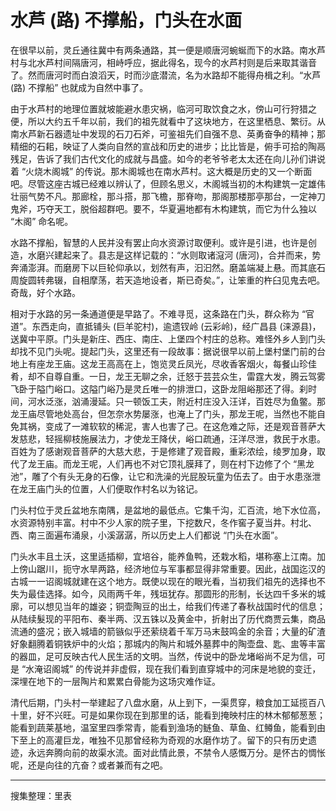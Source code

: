 # 水芦 (路) 不撑船，门头在水面
在很早以前，灵丘通往冀中有两条通路，其一便是顺唐河蜿蜒而下的水路。南水芦村与北水芦村间隔唐河，相峙呼应，据此得名，现今的水芦村则是后来取其谐音了。然而唐河时而白浪滔天，时而沙底潜流，名为水路却不能得舟楫之利。“水芦 (路) 不撑船” 也就成为自然中事了。

由于水芦村的地理位置就坡能避水患灾祸，临河可取饮食之水，傍山可行狩猎之便，所以大约五千年以前，我们的祖先就看中了这块地方，在这里栖息、繁衍。从南水芦新石器遗址中发现的石刀石斧，可鉴祖先们自强不息、英勇奋争的精神；那精细的石耜，映证了人类向自然的宣战和历史的进步；比比皆是，俯手可拾的陶鬲残足，告诉了我们古代文化的成就与昌盛。如今的老爷爷老太太还在向儿孙们讲说着 “火烧木阁城” 的传说。那木阁城也在南水芦村。这大概是历史的又一个断面吧。尽管这座古城已经难以辨认了，但顾名思义，木阁城当初的木构建筑一定雄伟壮丽气势不凡。那廊栓，那斗搭，那飞檐，那脊吻，那阁那楼那亭那台，一定神刀鬼斧，巧夺天工，脱俗超群吧。要不，华夏遍地都有木构建筑，而它为什么独以 “木阁” 命名呢。

水路不撑船，智慧的人民并没有罢止向水资源讨取便利。或许是引进，也许是创造，水磨兴建起来了。县志是这样记载的：“水则取诸滱河 (唐河)，合并而来，势奔涌澎湃。而磨房下以巨轮仰承以，划然有声，汩汩然。磨盖端凝上悬。而其底石周旋圆转弗辍，自相摩荡，若天造地设者，斯已奇矣。”，让笨重的杵臼见鬼去吧。奇哉，好个水路。

相对于水路的另一条通道便是早路了。不难寻觅，这条路在门头，群众称为 “官道”。东西走向，直抵铺头 (巨羊驼村)，逾遗钗岭 (云彩岭)，经广昌县 (涞源县)，送冀中平原。门头是新庄、西庄、南庄、上堡四个村庄的总称。难怪外乡人到门头却找不见门头呢。提起门头，这里还有一段故事：据说很早以前上堡村堡门前的台地上有座龙王庙。这龙王高高在上，饱览灵丘凤光，尽收香客烟火，每餐山珍佳肴，却不自尊自重。一日，龙王无聊之余，迁怒于芸芸众生，雷霆大发，腾云驾雾飞卧于隘门峪口。这隘门峪乃是灵丘唯一的排泄口，这卧龙阻峪那还了得。刹时间，河水泛涨，汹涌漫延。只一顿饭工夫，附近村庄没入汪详，百姓尽为鱼鳖。那龙王庙尽管地处高台，但怎奈水势屡涨，也淹上了门头，那龙王呢，当然也不能自免其祸，变成了一滩软软的稀泥，害人也害了己。在这危难之际，还是观音菩萨大发慈悲，轻摇柳枝施展法力，才使龙王降伏，峪口疏通，汪洋尽泄，救民于水患。百姓为了感谢观音菩萨的大慈大悲，于是修建了观音殿，重彩浓绘，绫罗加身，取代了龙王庙。而龙王呢，人们再也不对它顶礼膜拜了，则在村下边修了个 “黑龙池”，雕了个有头无身的石像，让它和洗澡的光屁股玩童为伍去了。由于水患涨泄在龙王庙门头的位置，人们便取作村名以为铭记。

门头村位于灵丘盆地东南隅，是盆地的最低点。它集千沟，汇百流，地下水位高，水资源特别丰富。村中不少人家的院子里，下挖数尺，冬作窖子夏当井。村北、西、南三面遍布涌泉，小溪潺潺，所以历史上人们都说 “门头在水面”。

门头水丰且土沃，这里适插柳，宜培谷，能养鱼鸭，还栽水稻，堪称塞上江南。加上傍山踞川，扼守水旱两路，经济地位与军事都显得非常重要。因此，战国迄汉的古城一一诏阁城就建在这个地方。既使以现在的眼光看，当初我们祖先的选择也不失为最佳选择。如今，风雨两千年，残垣犹存。那圆形的形制，长达四千多米的城廓，可以想见当年的雄姿；铜壶陶豆的出土，给我们传递了春秋战国时代的信息；从陆续髮现的平阳布、秦半两、汉五铢以及黄金中，折射出了历代商贾云集，商品流通的盛况；嵌入城墙的箭镞似乎还萦绕着千军万马末鼓鸣金的余音；大量的矿渣好象翻腾着铜铁炉中的火焰；那城内的陶片和城外墓葬中的陶壶盘、匙、盅等丰富的器皿，足可反映古代人民生活的文明。当然，传说中的卧龙堵峪尚不足为信，可是 “水淹诏阁城” 的传说并非虚假，现在我们看到直穿城中的河床是地貌的变迁，深埋在地下的一层陶片和累累白骨能为这场灾难作证。

清代后期，门头村一举建起了八盘水磨，从上到下，一渠贯穿，粮食加工延揽百八十里，好不兴旺。可是如果你现在到那里的话，能看到掩映村庄的林木郁郁葱葱；能看到蔬莱基地，温室里四季常青，能看到渔场的鲢鱼、草鱼、红鳟鱼，能看到由下至上的高灌巨龙，唯独不见那曾经称为奇观的水磨作坊了。留下的只有历史遗迹，永远奔腾向前的故渠水流。面对此情此景，不禁令人感慨万分。是怀古的惆怅呢，还是向往的亢奋？或者兼而有之吧。

---

搜集整理：里表